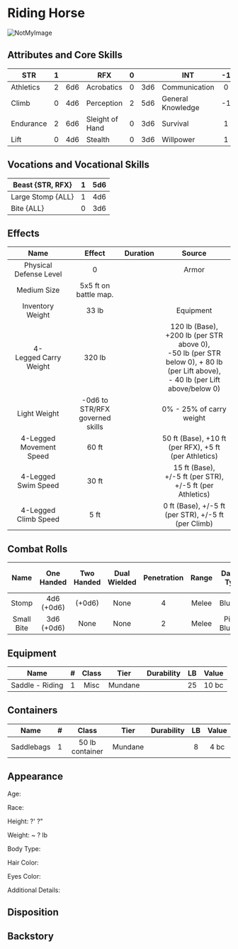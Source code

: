 # Riding Horse

![NotMyImage](Pony.png)

## Attributes and Core Skills

| STR       |   1   |       | RFX             |   0   |       | INT               |  -1   |       |
| --------- | :---: | :---: | --------------- | :---: | :---: | ----------------- | :---: | :---: |
| Athletics |   2   |  6d6  | Acrobatics      |   0   |  3d6  | Communication     |   0   |  2d6  |
| Climb     |   0   |  4d6  | Perception      |   2   |  5d6  | General Knowledge |  -1   |  1d6  |
| Endurance |   2   |  6d6  | Sleight of Hand |   0   |  3d6  | Survival          |   1   |  3d6  |
| Lift      |   0   |  4d6  | Stealth         |   0   |  3d6  | Willpower         |   1   |  3d6  |

## Vocations and Vocational Skills

| Beast {STR, RFX}  |   1   |  5d6  |
| ----------------- | :---: | :---: |
| Large Stomp {ALL} |   1   |  4d6  |
| Bite {ALL}        |   0   |  3d6  |

## Effects

|          Name           |             Effect              | Duration |                                                                  Source                                                                  |
| :---------------------: | :-----------------------------: | :------: | :--------------------------------------------------------------------------------------------------------------------------------------: |
| Physical Defense Level  |                0                |          |                                                                  Armor                                                                   |
|       Medium Size       |      5x5 ft on battle map.      |          |                                                                                                                                          |
|    Inventory Weight     |              33 lb              |          |                                                                Equipment                                                                 |
|  4-Legged Carry Weight  |             320 lb              |          | 120 lb (Base), +200 lb (per STR above 0),<br />-50 lb (per STR below 0), + 80 lb (per Lift above),<br />- 40 lb (per Lift above/below 0) |
|      Light Weight       | -0d6 to STR/RFX governed skills |          |                                                         0% - 25% of carry weight                                                         |
| 4-Legged Movement Speed |              60 ft              |          |                                          50 ft (Base), +10 ft (per RFX), +5 ft (per Athletics)                                           |
|   4-Legged Swim Speed   |              30 ft              |          |                                         15 ft (Base), +/-5 ft (per STR), +/-5 ft (per Athletics)                                         |
|  4-Legged Climb Speed   |              5 ft               |          |                                           0 ft (Base), +/-5 ft (per STR), +/-5 ft (per Climb)                                            |

## Combat Rolls

|    Name    | One<br />Handed | Two<br />Handed | Dual<br />Wielded | Penetration | Range | Damage<br />Types | Engageable<br />Opponents | Area Of<br />Effect | Resource<br />Class |
| :--------: | :-------------: | :-------------: | :---------------: | :---------: | :---: | :---------------: | :-----------------------: | :-----------------: | :-----------------: |
|   Stomp    | 4d6<br />(+0d6) |     (+0d6)      |       None        |      4      | Melee |     Bludgeon      |           Rapid           |        None         |        None         |
| Small Bite | 3d6<br />(+0d6) |      None       |       None        |      2      | Melee | Pierce, Bludgeon  |          Focused          |        None         |        None         |

## Equipment

| Name            |   #   | Class |  Tier   | Durability |  LB   | Value |
| --------------- | :---: | :---: | :-----: | :--------: | :---: | :---: |
| Saddle - Riding |   1   | Misc  | Mundane |            |  25   | 10 bc |

## Containers

| Name       |   #   |      Class      |  Tier   | Durability |  LB   | Value |
| ---------- | :---: | :-------------: | :-----: | :--------: | :---: | :---: |
| Saddlebags |   1   | 50 lb container | Mundane |            |   8   | 4 bc  |

## Appearance

Age:

Race:

Height: ?' ?"

Weight: ~ ? lb

Body Type:

Hair Color:

Eyes Color:

Additional Details:

## Disposition

## Backstory
